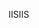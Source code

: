  <span data-ttu-id="06e55-101">IIS</span><span class="sxs-lookup"><span data-stu-id="06e55-101">IIS</span></span> 